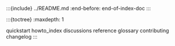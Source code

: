 :::{include} ../README.md
:end-before: end-of-index-doc
:::

:::{toctree}
:maxdepth: 1

quickstart
howto_index
discussions
reference
glossary
contributing
changelog
:::
